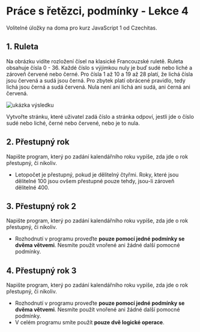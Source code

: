 # Práce s řetězci, podmínky - Lekce 4

Volitelné úložky na doma pro kurz JavaScript 1 od Czechitas.

## 1. Ruleta

Na obrázku vidíte rozložení čísel na klasické Francouzské ruletě. Ruleta obsahuje čísla 0 - 36. Každé číslo s výjimkou nuly je buď sudé nebo liché a zároveň červené nebo černé. Pro čísla 1 až 10 a 19 až 28 platí, že lichá čísla jsou červená a sudá jsou černá. Pro zbytek platí obrácené pravidlo, tedy lichá jsou černá a sudá červená. Nula není ani lichá ani sudá, ani černá ani červená.

![ukázka výsledku](https://kodim.cz/cms/assets/kurzy/javascript-vyuka/js-1/retezce-podminky/volitelne-ulozky/cvdoma%3Eruleta/roulette.png)

Vytvořte stránku, které uživatel zadá číslo a stránka odpoví, jestli jde o číslo sudé nebo liché, černé nebo červené, nebo je to nula.


## 2. Přestupný rok

Napište program, který po zadání kalendářního roku vypíše, zda jde o rok přestupný, či nikoliv.

- Letopočet je přestupný, pokud je dělitelný čtyřmi. Roky, které jsou dělitelné 100 jsou ovšem přestupné pouze tehdy, jsou-li zároveň dělitelné 400.


## 3. Přestupný rok 2

Napište program, který po zadání kalendářního roku vypíše, zda jde o rok přestupný, či nikoliv.

- Rozhodnutí v programu proveďte **pouze pomocí jedné podmínky se dvěma větvemi**. Nesmíte použít vnořené ani žádné další pomocné podmínky.


## 4. Přestupný rok 3

Napište program, který po zadání kalendářního roku vypíše, zda jde o rok přestupný, či nikoliv.

- Rozhodnutí v programu proveďte **pouze pomocí jedné podmínky se dvěma větvemi**. Nesmíte použít vnořené ani žádné další pomocné podmínky.
- V celém programu smíte použít **pouze dvě logické operace**.